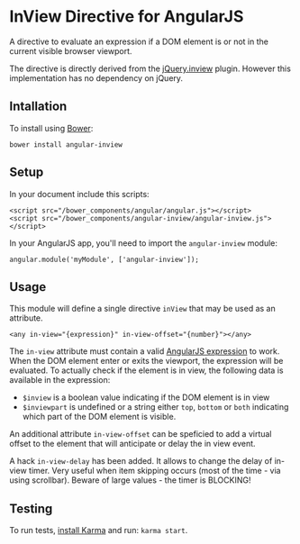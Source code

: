 # InView Directive for AngularJS

A directive to evaluate an expression if a DOM element is or not in the current
visible browser viewport.

The directive is directly derived from the [jQuery.inview](https://github.com/zuk/jquery.inview)
plugin. However this implementation has no dependency on jQuery.

## Intallation

To install using [Bower](http://bower.io):

```
bower install angular-inview
```

## Setup

In your document include this scripts:

```
<script src="/bower_components/angular/angular.js"></script>
<script src="/bower_components/angular-inview/angular-inview.js"></script>
```

In your AngularJS app, you'll need to import the `angular-inview` module:

```
angular.module('myModule', ['angular-inview']);
```

## Usage

This module will define a single directive `inView` that may be used as an attribute.

```
<any in-view="{expression}" in-view-offset="{number}"></any>
```

The `in-view` attribute must contain a valid [AngularJS expression](http://docs.angularjs.org/guide/expression)
to work. When the DOM element enter or exits the viewport, the expression will
be evaluated. To actually check if the element is in view, the following data is
available in the expression:

- `$inview` is a boolean value indicating if the DOM element is in view
- `$inviewpart` is undefined or a string either `top`, `bottom` or `both`
indicating which part of the DOM element is visible.

An additional attribute `in-view-offset` can be speficied to add a virtual
offset to the element that will anticipate or delay the in view event.

A hack `in-view-delay` has been added. It allows to change the delay of in-view timer. Very useful when item skipping
occurs (most of the time - via using scrollbar). Beware of large values - the timer is BLOCKING!

## Testing

To run tests, [install Karma](http://karma-runner.github.io/) and run: `karma start`.
